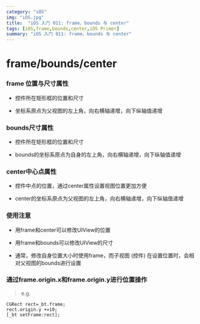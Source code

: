 ```yaml
---
category: "iOS"
img: "iOS.jpg"
title:  "iOS 入门 011: frame、bounds 与 center"
tags: [iOS,frame,bounds,center,iOS Primer]
summary: "iOS 入门 011: frame、bounds 与 center"
---
```


# frame/bounds/center

### frame 位置与尺寸属性

* 控件所在矩形框的位置和尺寸

* 坐标系原点为父视图的左上角，向右横轴递增，向下纵轴值递增

### bounds尺寸属性

* 控件所在矩形框的位置和尺寸

* bounds的坐标系原点为自身的左上角，向右横轴递增，向下纵轴值递增

### center中心点属性

* 控件中点的位置，通过center属性设置视图位置更加方便

* center的坐标系原点为父视图的左上角，向右横轴递增，向下纵轴值递增

### 使用注意

* 用frame和center可以修改UIView的位置

* 用frame和bounds可以修改UIView的尺寸

* 通常，修改自身位置大小时使用frame，而子视图 (控件) 在设置位置时，会相对父视图的bounds进行设置


### 通过frame.origin.x和frame.origin.y进行位置操作

> e.g.

```objc
CGRect rect=_bt.frame;
rect.origin.y +=10;
[_bt setFrame:rect];
```



